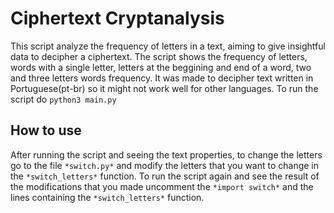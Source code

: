 # Ciphertext Cryptanalysis

This script analyze the frequency of letters in a text, aiming to give insightful data to decipher a ciphertext.
The script shows the frequency of letters, words with a single letter, letters at the beggining and end of a word, two and three letters words frequency. It was made to decipher text written in Portuguese(pt-br) so it might not work well for other languages. To run the script do `python3 main.py`

## How to use

After running the script and seeing the text properties, to change the letters go to the file `*switch.py*` and modify the letters that you want to change in the `*switch_letters*` function. To run the script again and see the result of the modifications that you made uncomment the `*import switch*` and the lines containing the `*switch_letters*` function.
